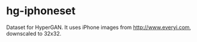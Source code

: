 # hg-iphoneset
Dataset for HyperGAN.
It uses iPhone images from http://www.everyi.com, downscaled to 32x32.
